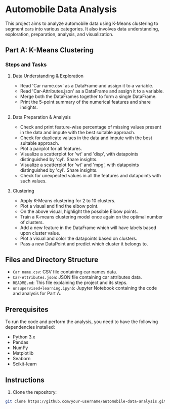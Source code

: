 # Automobile Data Analysis

This project aims to analyze automobile data using K-Means clustering to segment cars into various categories. It also involves data understanding, exploration, preparation, analysis, and visualization.

## Part A: K-Means Clustering

### Steps and Tasks

1. Data Understanding & Exploration
   - Read 'Car name.csv' as a DataFrame and assign it to a variable.
   - Read 'Car-Attributes.json' as a DataFrame and assign it to a variable.
   - Merge both the DataFrames together to form a single DataFrame.
   - Print the 5-point summary of the numerical features and share insights.

2. Data Preparation & Analysis
   - Check and print feature-wise percentage of missing values present in the data and impute with the best suitable approach.
   - Check for duplicate values in the data and impute with the best suitable approach.
   - Plot a pairplot for all features.
   - Visualize a scatterplot for 'wt' and 'disp', with datapoints distinguished by 'cyl'. Share insights.
   - Visualize a scatterplot for 'wt' and 'mpg', with datapoints distinguished by 'cyl'. Share insights.
   - Check for unexpected values in all the features and datapoints with such values.

3. Clustering
   - Apply K-Means clustering for 2 to 10 clusters.
   - Plot a visual and find the elbow point.
   - On the above visual, highlight the possible Elbow points.
   - Train a K-means clustering model once again on the optimal number of clusters.
   - Add a new feature in the DataFrame which will have labels based upon cluster value.
   - Plot a visual and color the datapoints based on clusters.
   - Pass a new DataPoint and predict which cluster it belongs to.

## Files and Directory Structure

- `Car name.csv`: CSV file containing car names data.
- `Car-Attributes.json`: JSON file containing car attributes data.
- `README.md`: This file explaining the project and its steps.
- `unsupervised+learning.ipynb`: Jupyter Notebook containing the code and analysis for Part A.

## Prerequisites

To run the code and perform the analysis, you need to have the following dependencies installed:

- Python 3.x
- Pandas
- NumPy
- Matplotlib
- Seaborn
- Scikit-learn

## Instructions

1. Clone the repository:

```bash
git clone https://github.com/your-username/automobile-data-analysis.git
